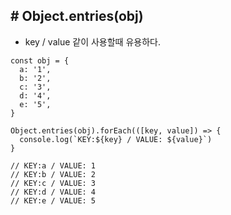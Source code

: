 ## # Object.entries(obj)

-   key / value 같이 사용할때 유용하다.

```JSX
const obj = {
  a: '1',
  b: '2',
  c: '3',
  d: '4',
  e: '5',
}

Object.entries(obj).forEach(([key, value]) => {
  console.log(`KEY:${key} / VALUE: ${value}`)
}

// KEY:a / VALUE: 1
// KEY:b / VALUE: 2
// KEY:c / VALUE: 3
// KEY:d / VALUE: 4
// KEY:e / VALUE: 5
```
